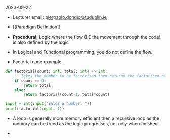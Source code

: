 2023-09-22

* Lecturer email: pierpaolo.dondio@tudublin.ie

* [[Paradigm Definition]]

* **Procedural:** Logic where the flow (I.E the movement through the code) is also defined by the logic

* In Logical and Functional programming, you do not define the flow. 

* Factorial code example:
```python   
def factorial(count: int, total: int) -> int:
	'''Takes the number to be factorised then returns the factorised number, total should ALWAYS be 1'''
    if count == 0:
        return total
    else:
        return factorial(count-1, total*count)

input = int(input("Enter a number: "))
print(factorial(input, 1))
```

* A loop is generally more memory efficient then a recursive loop as the memory can be freed as the logic progresses, not only when finished. 

* 